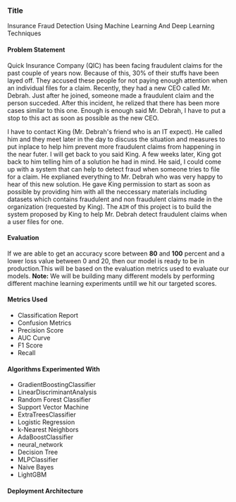 ### Title
Insurance Fraud Detection Using Machine Learning And Deep Learning Techniques

#### Problem Statement
Quick Insurance Company (QIC) has been facing fraudulent claims for the past couple of years now. Because of this, 30% of their stuffs have been layed off. They accused these people for not paying enough attention when an individual files for a claim. Recently, they had a new CEO called Mr. Debrah. Just after he joined, someone made a fraudulent claim and the person succeded. After this incident, he relized that there has been more cases similar to this one. Enough is enough said Mr. Debrah, I have to put a stop to this act as soon as possible as the new CEO.

I have to contact King (Mr. Debrah's friend who is an IT expect). He called him and they meet later in the day to discuss the situation and measures to put inplace to help him prevent more fraudulent claims from happening in the near futer. I will get back to you said King. A few weeks later, King got back to him telling him of a solution he had in mind. He said, I could come up with a system that can help to detect fraud when someone tries to file for a claim. He explianed everything to Mr. Debrah who was very happy to hear of this new solution. He gave King permission to start as soon as possible by providing him with all the neccessary materials including datasets which contains fraudulent and non fraudulent claims made in the organization (requested by King). The `AIM` of this project is to build the system proposed by King to help Mr. Debrah detect fraudulent claims when a user files for one.

#### Evaluation
If we are able to get an accuracy score between **80** and **100** percent and a lower loss value between 0 and 20, then our model is ready to be in production.This will be based on the evaluation metrics used to evaluate our models. **Note:** We will be building many different models by performing different machine learning experiments untill we hit our targeted scores.

#### Metrics Used
* Classification Report
* Confusion Metrics
* Precision Score
* AUC Curve
* F1 Score
* Recall

#### Algorithms Experimented With
* GradientBoostingClassifier
* LinearDiscriminantAnalysis
* Random Forest Classifier
* Support Vector Machine
* ExtraTreesClassifier
* Logistic Regression
* k-Nearest Neighbors
* AdaBoostClassifier
* neural_network
* Decision Tree
* MLPClassifier
* Naive Bayes
* LightGBM

#### Deployment Architecture